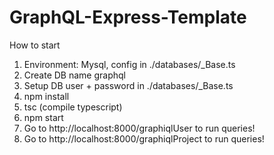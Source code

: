 # GraphQL-Express-Template
How to start
1. Environment: Mysql, config in ./databases/_Base.ts
2. Create DB name graphql
3. Setup DB user + password in ./databases/_Base.ts
4. npm install
5. tsc (compile typescript)
6. npm start
7. Go to http://localhost:8000/graphiqlUser to run queries!
8. Go to http://localhost:8000/graphiqlProject to run queries!

